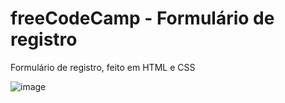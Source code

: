 # freeCodeCamp - Formulário de registro

Formulário de registro, feito em HTML e CSS

![image](https://github.com/wendhausenn/freeCodeCamp---Formul-rio-de-registro/assets/127610393/4c6460c9-7e8e-4191-82b7-4e6c0abc80b1)
